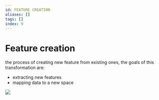 ```yaml
---
id: FEATURE CREATION
aliases: []
tags: []
index: 9
---
```


# Feature creation

the process of creating new feature from existing ones, the goals of this transformation are:

- extracting new features
- mapping data to a new space

![](assets/datamining/Pasted_image_20240107163800.png)


